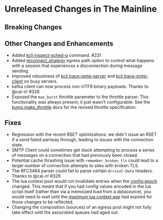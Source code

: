 # Unreleased Changes in The Mainline

## Breaking Changes

## Other Changes and Enhancements

* Added [kcli inspect-sched-q](../reference/kcli/inspect-sched-q.md) command. #231
* Added
  [reconnect_strategy](../reference/kumo/make_egress_path/reconnect_strategy.md)
  egress path option to control what happens with a session that experiences
  a disconnection during message sending.
* Improved robustness of [kcli
  trace-smtp-server](../reference/kcli/trace-smtp-server.md) and [kcli
  trace-smtp-client](../reference/kcli/trace-smtp-client.md) on busy servers.
* kafka client can now process non-UTF8 binary payloads. Thanks to @cai-n! #328
* Exposed the `max_burst` throttle parameter to the throttle parser. This
  functionality was always present, it just wasn't configurable. See the
  [kumo.make_throttle](../reference/kumo/make_throttle.md) docs for the revised
  throttle specification.

## Fixes

* Regression with the recent RSET optimizations: we didn't issue an RSET if a send
  failed partway through, leading to issues with the connection state.
* SMTP Client could sometimes get stuck attempting to process a series of messages
  on a connection that had previously been closed.
* Potential cache thrashing issue with `remember_broken_tls` could lead to a larger
  number of connection attempts to sites with broken TLS.
* The RFC3464 parser could fail to parse certain `Arrival-Date` headers. Thanks
  to @cai-n!  #329
* The lua context pool would not invalidate entries when the [config
  epoch](../reference/configuration.md#config-epoch) changed. This meant that
  if you had config values encoded in the lua script itself (rather than via a
  memoized load from a datasource), you would need to wait until the [maximum
  lua context age](../reference/kumo/set_max_lua_context_age.md) had expired
  for those changes to be reflected.
* Changing the composition (sources) of an egress pool might not fully take
  effect until the associated queues had aged out.
